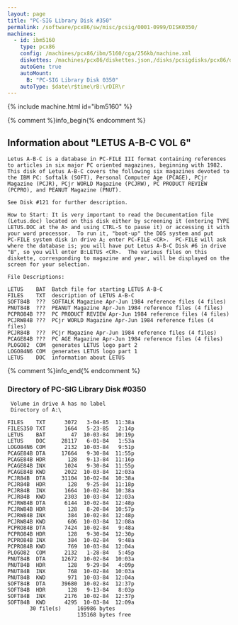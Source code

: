 ```yaml
---
layout: page
title: "PC-SIG Library Disk #350"
permalink: /software/pcx86/sw/misc/pcsig/0001-0999/DISK0350/
machines:
  - id: ibm5160
    type: pcx86
    config: /machines/pcx86/ibm/5160/cga/256kb/machine.xml
    diskettes: /machines/pcx86/diskettes.json,/disks/pcsigdisks/pcx86/diskettes.json
    autoGen: true
    autoMount:
      B: "PC-SIG Library Disk 0350"
    autoType: $date\r$time\rB:\rDIR\r
---
```


{% include machine.html id="ibm5160" %}

{% comment %}info_begin{% endcomment %}

## Information about "LETUS A-B-C VOL 6"

    Letus A-B-C is a database in PC-FILE III format containing references
    to articles in six major PC oriented magazines, beginning with 1982.
    This disk of Letus A-B-C covers the following six magazines devoted to
    the IBM PC: Softalk (SOFT), Personal Computer Age (PCAGE), PCjr
    Magazine (PCJR), PCjr WORLD Magazine (PCJRW), PC PRODUCT REVIEW
    (PCPRO), and PEANUT Magazine (PNUT).
    
    See Disk #121 for further description.
    
    How to Start: It is very important to read the Documentation file
    (Letus.doc) located on this disk either by screening it (entering TYPE
    LETUS.DOC at the A> and using CTRL-S to pause it) or accessing it with
    your word processor.  To run it, "boot-up" the DOS system and put
    PC-FILE system disk in drive A; enter PC-FILE <CR>.  PC-FILE will ask
    where the database is; you will have put Letus A-B-C Disk #6 in drive
    "B", so you will enter B:LETUS <CR>.  The various files on this
    diskette, corresponding to magazine and year, will be displayed on the
    screen for your selection.
    
    File Descriptions:
    
    LETUS    BAT  Batch file for starting LETUS A-B-C
    FILES    TXT  description of LETUS A-B-C
    SOFT84B  ???  SOFTALK Magazine Apr-Jun 1984 reference files (4 files)
    PNUT84B  ???  PEANUT Magazine Apr-Jun 1984 reference files (4 files)
    PCPRO84B ???  PC PRODUCT REVIEW Apr-Jun 1984 reference files (4 files)
    PCJRW84B ???  PCjr WORLD Magazine Apr-Jun 1984 reference files (4 files)
    PCJR84B  ???  PCjr Magazine Apr-Jun 1984 reference files (4 files)
    PCAGE84B ???  PC AGE Magazine Apr-Jun 1984 reference files (4 files)
    PLOGO82  COM  generates LETUS logo part 2
    LOGO84N6 COM  generates LETUS logo part 1
    LETUS    DOC  information about LETUS
{% comment %}info_end{% endcomment %}


### Directory of PC-SIG Library Disk #0350

     Volume in drive A has no label
     Directory of A:\

    FILES    TXT      3072   3-04-85  11:38a
    FILES350 TXT      1664   5-23-85   2:14p
    LETUS    BAT        47  10-03-84  10:19p
    LETUS    DOC     28117   6-01-84   1:53a
    LOGO84N6 COM      2132  10-03-84   9:51p
    PCAGE84B DTA     17664   9-30-84  11:55p
    PCAGE84B HDR       128   9-13-84  11:16p
    PCAGE84B INX      1024   9-30-84  11:55p
    PCAGE84B KWD      2022  10-03-84  12:03a
    PCJR84B  DTA     31104  10-02-84  10:38a
    PCJR84B  HDR       128   9-25-84  11:18p
    PCJR84B  INX      1664  10-02-84  10:38a
    PCJR84B  KWD      2303  10-03-84  12:03a
    PCJRW84B DTA      6144  10-02-84  12:48p
    PCJRW84B HDR       128   8-20-84  10:57p
    PCJRW84B INX       384  10-02-84  12:48p
    PCJRW84B KWD       606  10-03-84  12:08a
    PCPRO84B DTA      7424  10-02-84   9:48a
    PCPRO84B HDR       128   9-30-84  12:30p
    PCPRO84B INX       384  10-02-84   9:48a
    PCPRO84B KWD       769  10-03-84  12:04a
    PLOGO82  COM      2132   1-28-84   5:45p
    PNUT84B  DTA     12672  10-02-84  10:03a
    PNUT84B  HDR       128   9-29-84   4:09p
    PNUT84B  INX       768  10-02-84  10:03a
    PNUT84B  KWD       971  10-03-84  12:04a
    SOFT84B  DTA     39680  10-02-84  12:37p
    SOFT84B  HDR       128   9-13-84   8:03p
    SOFT84B  INX      2176  10-02-84  12:37p
    SOFT84B  KWD      4295  10-03-84  12:09a
           30 file(s)     169986 bytes
                          135168 bytes free
